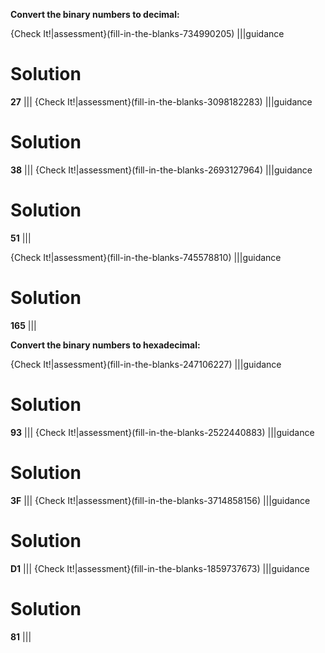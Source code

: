 **Convert the binary numbers to decimal:**


{Check It!|assessment}(fill-in-the-blanks-734990205)
|||guidance
# Solution
**27**
|||
{Check It!|assessment}(fill-in-the-blanks-3098182283)
|||guidance
# Solution
**38**
|||
{Check It!|assessment}(fill-in-the-blanks-2693127964)
|||guidance
# Solution
**51**
|||

{Check It!|assessment}(fill-in-the-blanks-745578810)
|||guidance
# Solution
**165**
|||

**Convert the binary numbers to hexadecimal:**

{Check It!|assessment}(fill-in-the-blanks-247106227)
|||guidance
# Solution
**93**
|||
{Check It!|assessment}(fill-in-the-blanks-2522440883)
|||guidance
# Solution
**3F**
|||
{Check It!|assessment}(fill-in-the-blanks-3714858156)
|||guidance
# Solution
**D1**
|||
{Check It!|assessment}(fill-in-the-blanks-1859737673)
|||guidance
# Solution
**81**
|||

